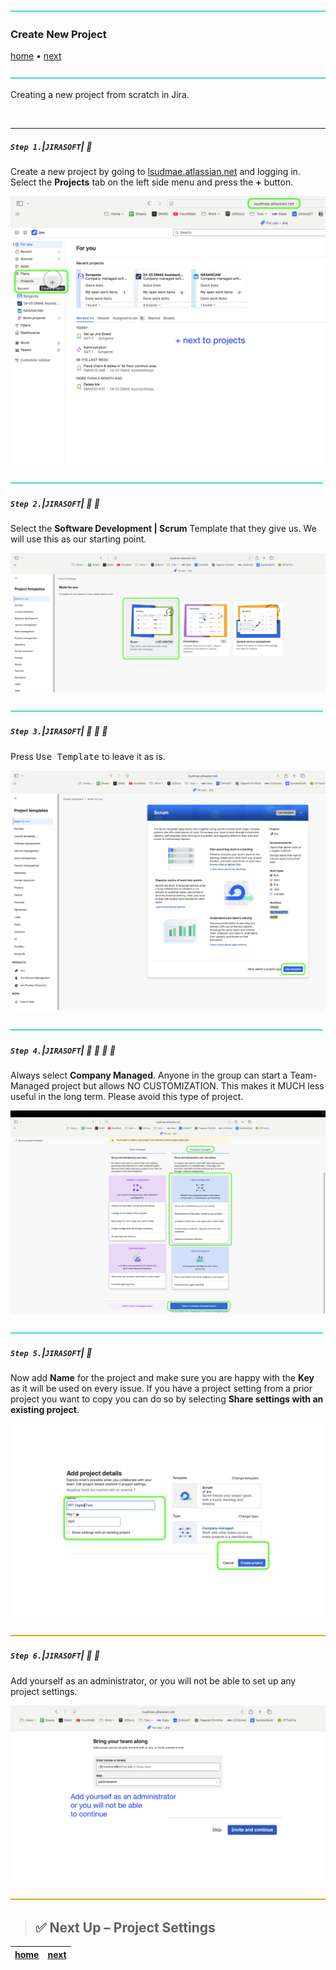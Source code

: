 ![](../images/line3.png)

### Create New Project

[home](../README.md#user-content-jira-software) • [next](../project-settings/README.md#user-content-custom-workflows)</sub>

![](../images/line3.png)

Creating a new project from scratch in Jira.

<br>

---

##### `Step 1.`\|`JIRASOFT`| :small_blue_diamond:

Create a new project by going to [lsudmae.atlassian.net](https://lsudmae.atlassian.net) and logging in.  Select the **Projects** tab on the left side menu and press the **+** button.
 
![add new project](images/CreateNewProject.png)

![](../images/line2.png)

##### `Step 2.`\|`JIRASOFT`| :small_blue_diamond: :small_blue_diamond: 

Select the **Software Development | Scrum** Template that they give us.  We will use this as our starting point.

![pick the scrum template](images/ScrumTemplate.png)

![](../images/line2.png)

##### `Step 3.`\|`JIRASOFT`| :small_blue_diamond: :small_blue_diamond: :small_blue_diamond:

Press <kbd>Use Template</kbd> to leave it as is.

![move to next screen](images/UseTemplate.png)

![](../images/line2.png)

##### `Step 4.`\|`JIRASOFT`| :small_blue_diamond: :small_blue_diamond: :small_blue_diamond: :small_blue_diamond:

Always select **Company Managed**.  Anyone in the group can start a Team-Managed project but allows NO CUSTOMIZATION.  This makes it MUCH less useful in the long term.  Please avoid this type of project.

![add project details](images/CompanyManaged1.png)

![](../images/line2.png)

##### `Step 5.`\|`JIRASOFT`| :small_orange_diamond:

Now add **Name** for the project and make sure you are happy with the **Key** as it will be used on every issue.  If you have a project setting from a prior project you want to copy you can do so by selecting **Share settings with an existing project**. 

![add project details](images/AddProjectDetails.png)

![](../images/line.png)

<!-- <img src="https://via.placeholder.com/1000x100/45D7CA/000000/?text=Next Up - Custom Workflows"> -->

##### `Step 6.`\|`JIRASOFT`| :small_orange_diamond: :small_blue_diamond:

Add yourself as an administrator, or you will not be able to set up any project settings.

![alt_text](images/AddAdmin.png)

<!-- <img src="https://via.placeholder.com/1000x100/45D7CA/000000/?text=Next Up - Custom Workflows"> -->

![](../images/line.png)

> ## ✅ Next Up – Project Settings

[home](../README.md#user-content-jira-software) | [next](../project-settings/README.md#user-content-custom-workflows)|
|---|---|
